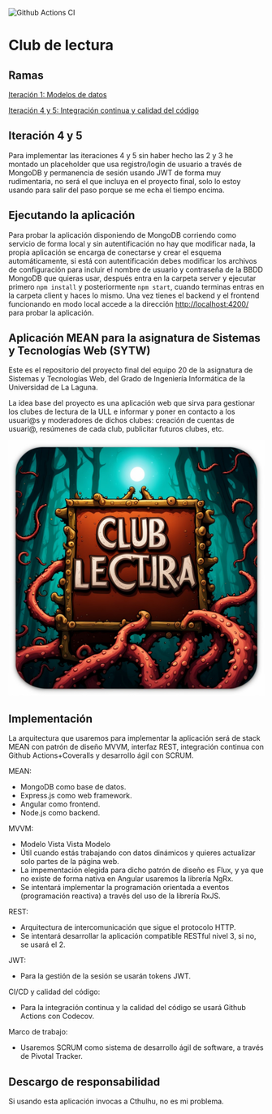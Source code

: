![Github Actions CI](https://github.com/ULL-ESIT-AMPS/club-de-lectura-SYTW2/actions/workflows/node.js.yml/badge.svg)

# Club de lectura
## Ramas

[Iteración 1: Modelos de datos](https://github.com/SyTW2324/E20/tree/iteracion01)

[Iteración 4 y 5: Integración continua y calidad del código](https://github.com/SyTW2324/E20/tree/iteracion04y05)

## Iteración 4 y 5

Para implementar las iteraciones 4 y 5 sin haber hecho las 2 y 3 he montado un placeholder que usa registro/login de usuario a través de MongoDB y permanencia de sesión usando JWT de forma muy rudimentaria, no será el que incluya en el proyecto final, solo lo estoy usando para salir del paso porque se me echa el tiempo encima.

## Ejecutando la aplicación

Para probar la aplicación disponiendo de MongoDB corriendo como servicio de forma local y sin autentificación no hay que modificar nada, la propia aplicación se encarga de conectarse y crear el esquema automáticamente, si está con autentificación debes modificar los archivos de configuración para incluir el nombre de usuario y contraseña de la BBDD MongoDB que quieras usar, después entra en la carpeta server y ejecutar primero `npm install` y posteriormente `npm start`, cuando terminas entras en la carpeta client y haces lo mismo. Una vez tienes el backend y el frontend funcionando en modo local accede a la dirección <a href="http://localhost:4200/" target="_blank">http://localhost:4200/</a> para probar la aplicación.

## Aplicación MEAN para la asignatura de Sistemas y Tecnologías Web (SYTW)

Este es el repositorio del proyecto final del equipo 20 de la asignatura de Sistemas y Tecnologías Web, del Grado de Ingeniería Informática de la Universidad de La Laguna.

La idea base del proyecto es una aplicación web que sirva para gestionar los clubes de lectura de la ULL e informar y poner en contacto a los usuari@s y moderadores de dichos clubes: creación de cuentas de usuari@, resúmenes de cada club, publicitar futuros clubes, etc.

![Cartel estilo H. P. Lovecraft](./img/sign01.jpg)

## Implementación

La arquitectura que usaremos para implementar la aplicación será de stack MEAN con patrón de
diseño MVVM, interfaz REST, integración continua con Github Actions+Coveralls y desarrollo ágil con SCRUM.

MEAN:
- MongoDB como base de datos.
- Express.js como web framework.
- Angular como frontend.
- Node.js como backend.

MVVM:
- Modelo Vista Vista Modelo
- Útil cuando estás trabajando con datos dinámicos y quieres actualizar solo partes de la
página web.
- La impementación elegida para dicho patrón de diseño es Flux, y ya que no existe de forma
nativa en Angular usaremos la librería NgRx.
- Se intentará implementar la programación orientada a eventos (programación reactiva) a través del uso de la librería RxJS.

REST:
- Arquitectura de intercomunicación que sigue el protocolo HTTP.
- Se intentará desarrollar la aplicación compatible RESTful nivel 3, si no, se usará el 2.

JWT:
- Para la gestión de la sesión se usarán tokens JWT.

CI/CD y calidad del código:
- Para la integración continua y la calidad del código se usará Github Actions con Codecov.

Marco de trabajo:
- Usaremos SCRUM como sistema de desarrollo ágil de software, a través de Pivotal Tracker.

## Descargo de responsabilidad

Si usando esta aplicación invocas a Cthulhu, no es mi problema.